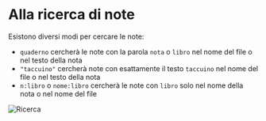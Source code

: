 # Alla ricerca di note

Esistono diversi modi per cercare le note:

- `quaderno` cercherà le note con la parola `nota` o `libro` nel nome del file o nel testo della nota
- `"taccuino"` cercherà note con esattamente il testo `taccuino` nel nome del file o nel testo della nota
- `n:libro` o `nome:libro` cercherà le note con `libro` solo nel nome della nota o nel nome del file

![Ricerca](/img/searching.png)
